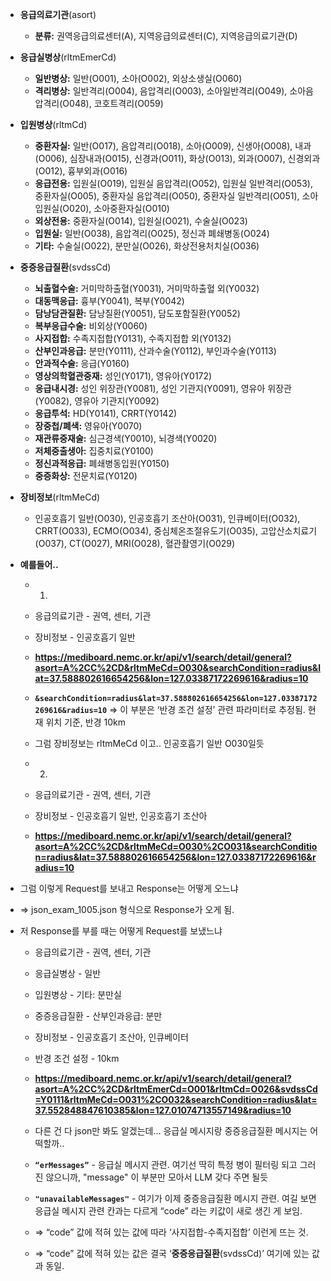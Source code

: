 - **응급의료기관**(asort)

  - **분류:** 권역응급의료센터(A), 지역응급의료센터(C), 지역응급의료기관(D)

- **응급실병상**(rltmEmerCd)

  - **일반병상:** 일반(O001), 소아(O002), 외상소생실(O060)
  - **격리병상:** 일반격리(O004), 음압격리(O003), 소아일반격리(O049), 소아음압격리(O048), 코호트격리(O059)

- **입원병상**(rltmCd)

  - **중환자실:** 일반(O017), 음압격리(O018), 소아(O009), 신생아(O008), 내과(O006), 심장내과(O015), 신경과(O011), 화상(O013), 외과(O007), 신경외과(O012), 흉부외과(O016)
  - **응급전용:** 입원실(O019), 입원실 음압격리(O052), 입원실 일반격리(O053), 중환자실(O005), 중환자실 음압격리(O050), 중환자실 일반격리(O051), 소아입원실(O020), 소아중환자실(O010)
  - **외상전용:** 중환자실(O014), 입원실(O021), 수술실(O023)
  - **입원실:** 일반(O038), 음압격리(O025), 정신과 폐쇄병동(O024)
  - **기타:** 수술실(O022), 분만실(O026), 화상전용처치실(O036)

- **중증응급질환**(svdssCd)

  - **뇌출혈수술:** 거미막하출혈(Y0031), 거미막하출혈 외(Y0032)
  - **대동맥응급:** 흉부(Y0041), 복부(Y0042)
  - **담낭담관질환:** 담낭질환(Y0051), 담도포함질환(Y0052)
  - **복부응급수술:** 비외상(Y0060)
  - **사지접합:** 수족지접합(Y0131), 수족지접합 외(Y0132)
  - **산부인과응급:** 분만(Y0111), 산과수술(Y0112), 부인과수술(Y0113)
  - **안과적수술:** 응급(Y0160)
  - **영상의학혈관중재:** 성인(Y0171), 영유아(Y0172)
  - **응급내시경:** 성인 위장관(Y0081), 성인 기관지(Y0091), 영유아 위장관(Y0082), 영유아 기관지(Y0092)
  - **응급투석:** HD(Y0141), CRRT(Y0142)
  - **장중첩/폐색:** 영유아(Y0070)
  - **재관류중재술:** 심근경색(Y0010), 뇌경색(Y0020)
  - **저체중출생아:** 집중치료(Y0100)
  - **정신과적응급:** 폐쇄병동입원(Y0150)
  - **중증화상:** 전문치료(Y0120)

- **장비정보**(rltmMeCd)

  - 인공호흡기 일반(O030), 인공호흡기 조산아(O031), 인큐베이터(O032), CRRT(O033), ECMO(O034), 중심체온조절유도기(O035), 고압산소치료기(O037), CT(O027), MRI(O028), 혈관촬영기(O029)

- **예를들어..**

  - 1.
  - 응급의료기관 - 권역, 센터, 기관
  - 장비정보 - 인공호흡기 일반

  - **https://mediboard.nemc.or.kr/api/v1/search/detail/general?asort=A%2CC%2CD&rltmMeCd=O030&searchCondition=radius&lat=37.588802616654256&lon=127.03387172269616&radius=10**
  - **`&searchCondition=radius&lat=37.588802616654256&lon=127.03387172269616&radius=10`** ⇒ 이 부분은 ‘반경 조건 설정’ 관련 파라미터로 추정됨. 현재 위치 기준, 반경 10km

  - 그럼 장비정보는 rltmMeCd 이고.. 인공호흡기 일반 O030일듯

  - 2.
  - 응급의료기관 - 권역, 센터, 기관
  - 장비정보 - 인공호흡기 일반, 인공호흡기 조산아

  - **https://mediboard.nemc.or.kr/api/v1/search/detail/general?asort=A%2CC%2CD&rltmMeCd=O030%2CO031&searchCondition=radius&lat=37.588802616654256&lon=127.03387172269616&radius=10**

- 그럼 이렇게 Request를 보내고 Response는 어떻게 오느냐
- => json_exam_1005.json 형식으로 Response가 오게 됨.
- 저 Response를 부를 때는 어떻게 Request를 보냈느냐

  - 응급의료기관 - 권역, 센터, 기관
  - 응급실병상 - 일반
  - 입원병상 - 기타: 분만실
  - 중증응급질환 - 산부인과응급: 분만
  - 장비정보 - 인공호흡기 조산아, 인큐베이터
  - 반경 조건 설정 - 10km
  - **https://mediboard.nemc.or.kr/api/v1/search/detail/general?asort=A%2CC%2CD&rltmEmerCd=O001&rltmCd=O026&svdssCd=Y0111&rltmMeCd=O031%2CO032&searchCondition=radius&lat=37.552848847610385&lon=127.01074713557149&radius=10**
  - 다른 건 다 json만 봐도 알겠는데... 응급실 메시지랑 중증응급질환 메시지는 어떡할까..
  - **`“erMessages”`** - 응급실 메시지 관련. 여기선 딱히 특정 병이 필터링 되고 그러진 않으니까, "message" 이 부분만 모아서 LLM 갖다 주면 될듯

  - **`"unavailableMessages"`** - 여기가 이제 중증응급질환 메시지 관련. 여길 보면 응급실 메시지 관련 칸과는 다르게 “code” 라는 키값이 새로 생긴 게 보임.
  - ⇒ “code” 값에 적혀 있는 값에 따라 ‘사지접합-수족지접합’ 이런게 뜨는 것.
  - ⇒ “code” 값에 적혀 있는 값은 결국 ‘**중증응급질환**(svdssCd)’ 여기에 있는 값과 동일.
